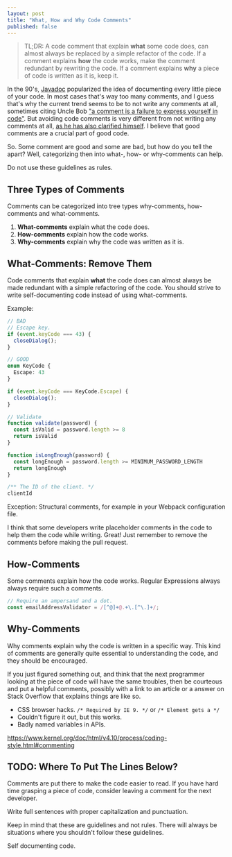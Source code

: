 ```yaml
---
layout: post
title: "What, How and Why Code Comments"
published: false
---
```


> TL;DR: A code comment that explain **what** some code does, can almost always be replaced by a simple refactor of the code. If a comment explains **how** the code works, make the comment redundant by rewriting the code. If a comment explains **why** a piece of code is written as it is, keep it.

In the 90's, [Javadoc](https://en.wikipedia.org/wiki/Javadoc) popularized the idea of documenting every little piece of your code. In most cases that's way too many comments, and I guess that's why the current trend seems to be to not write any comments at all, sometimes citing Uncle Bob ["a comment is a failure to express yourself in code"](https://twitter.com/unclebobmartin/status/870311898545258497). But avoiding code comments is very different from not writing any comments at all, [as he has also clarified himself](https://twitter.com/unclebobmartin/status/1317048589286330375). I believe that good comments are a crucial part of good code.

So. Some comment are good and some are bad, but how do you tell the apart? Well, categorizing then into what-, how- or why-comments can help.

Do not use these guidelines as rules.

## Three Types of Comments

Comments can be categorized into tree types why-comments, how-comments and what-comments.

1. **What-comments** explain what the code does.
1. **How-comments** explain how the code works.
1. **Why-comments** explain why the code was written as it is.

## What-Comments: Remove Them

Code comments that explain **what** the code does can almost always be made redundant with a simple refactoring of the code. You should strive to write self-documenting code instead of using what-comments.

Example:

```typescript
// BAD
// Escape key.
if (event.keyCode === 43) {
  closeDialog();
}
```

```typescript
// GOOD
enum KeyCode {
  Escape: 43
}

if (event.keyCode === KeyCode.Escape) {
  closeDialog();
}
```

```typescript
// Validate
function validate(password) {
  const isValid = password.length >= 8
  return isValid
}
```

```typescript
function isLongEnough(password) {
  const longEnough = password.length >= MINIMUM_PASSWORD_LENGTH
  return longEnough
}
```

```typescript
/** The ID of the client. */
clientId
```

Exception: Structural comments, for example in your Webpack configuration file.

I think that some developers write placeholder comments in the code to help them the code while writing. Great! Just remember to remove the comments before making the pull request.

## How-Comments

Some comments explain how the code works. Regular Expressions always always require such a comments.

```javascript
// Require an ampersand and a dot.
const emailAddressValidator = /[^@]+@.+\.[^\.]+/;
```

## Why-Comments

Why comments explain why the code is written in a specific way. This kind of comments are generally quite essential to understanding the code, and they should be encouraged.

If you just figured something out, and think that the next programmer looking at the piece of code will have the same troubles, then be courteous and put a helpful comments, possibly with a link to an article or a answer on Stack Overflow that explains things are like so.

* CSS browser hacks. `/* Required by IE 9. */` or `/* Element gets a */`
* Couldn't figure it out, but this works.
* Badly named variables in APIs.

https://www.kernel.org/doc/html/v4.10/process/coding-style.html#commenting

## TODO: Where To Put The Lines Below?

Comments are put there to make the code easier to read. If you have hard time grasping a piece of code, consider leaving a comment for the next developer.

Write full sentences with proper capitalization and punctuation.

Keep in mind that these are guidelines and not rules. There will always be situations where you shouldn't follow these guidelines.

Self documenting code.
